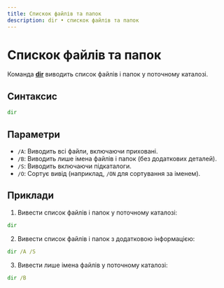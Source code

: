 ```yaml
---
title: Спискок файлів та папок
description: dir • спискок файлів та папок
---
```


# Спискок файлів та папок

Команда **[dir](https://docs.microsoft.com/en-us/windows-server/administration/windows-commands/dir 'Microsoft Dosc')** виводить список файлів і папок у поточному каталозі.

## Синтаксис

```cmd
dir
```

## Параметри

- `/A`: Виводить всі файли, включаючи приховані.
- `/B`: Виводить лише імена файлів і папок (без додаткових деталей).
- `/S`: Виводить включаючи підкаталоги.
- `/O`: Сортує вивід (наприклад, `/ON` для сортування за іменем).

## Приклади

1. Вивести список файлів і папок у поточному каталозі:

```cmd
dir
```

2. Вивести список файлів і папок з додатковою інформацією:

```cmd
dir /A /S
```

3. Вивести лише імена файлів у поточному каталозі:

```cmd
dir /B
```
